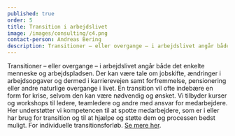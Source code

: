 ```yaml
---
published: true
order: 5
title: Transition i arbejdslivet
image: /images/consulting/c4.png
contact-person: Andreas Bering
description: Transitioner – eller overgange – i arbejdslivet angår både det enkelte menneske og arbejdspladsen. Der kan være tale om jobskifte, ændringer i arbejdsopgaver og dermed i karrierevejen samt forfremmelse, pensionering eller andre naturlige overgange i livet.
---
```


Transitioner – eller overgange – i arbejdslivet angår både det enkelte menneske og arbejdspladsen. Der kan være tale om jobskifte, ændringer i arbejdsopgaver og dermed i karrierevejen samt forfremmelse, pensionering eller andre naturlige overgange i livet. En transition vil ofte indebære en form for krise, selvom den kan være nødvendig og ønsket. Vi tilbyder kurser og workshops til ledere, teamledere og andre med ansvar for medarbejdere. Her understøtter vi kompetencen til at spotte medarbejdere, som er i eller har brug for transition og til at hjælpe og støtte dem og processen bedst muligt. For individuelle transitionsforløb. [Se mere her](/coaching/).